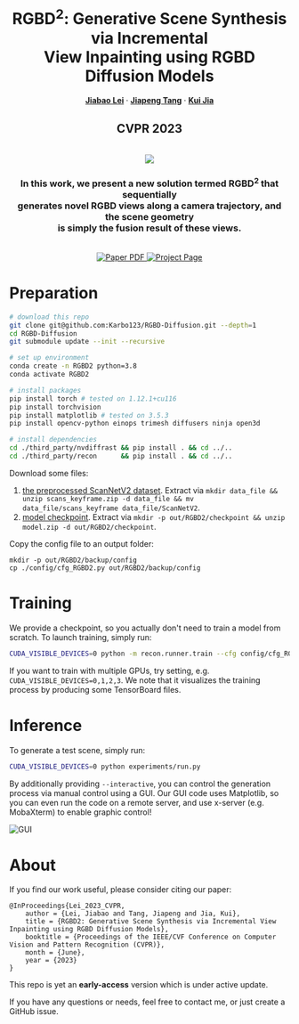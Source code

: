 <div align="center">

  <h1 align="center">RGBD<sup>2</sup>: Generative Scene Synthesis via Incremental <br> View Inpainting using RGBD Diffusion Models</h1>
  
  <div align="center" style="text-decoration: none;">
    <a href="https://jblei.site/"><b>Jiabao Lei</b></a>
    ·
    <a href="https://tangjiapeng.github.io/"><b>Jiapeng Tang</b></a>
    ·
    <a href="http://kuijia.site/"><b>Kui Jia</b></a>
  </div>
  
  <h2 align="center">CVPR 2023</h2>
  <div align="center">
    <br>
    <img src="https://i.328888.xyz/2023/03/17/K9yTA.jpeg">
  </div>
  
  <h3 align="center">
    In this work, we present a new solution termed RGBD<sup>2</sup> that sequentially <br> 
    generates novel RGBD views along a camera trajectory, and the scene geometry <br>
    is simply the fusion result of these views.
  </h3>
  
  <p align="center"><br>
    <a href="https://arxiv.org/abs/2212.05993"> <img src='https://img.shields.io/badge/Paper-PDF-green?style=for-the-badge&logo=adobeacrobatreader&logoWidth=20&logoColor=white&labelColor=66cc00&color=94DD15' alt='Paper PDF'>
    </a>
    <a href='https://jblei.site/proj/rgbd-diffusion'> <img src='https://img.shields.io/badge/Project-Page-orange?style=for-the-badge&logo=Google%20chrome&logoColor=white&labelColor=D35400' alt='Project Page'>
    </a>
  </p>

</div>



# Preparation

```bash
# download this repo
git clone git@github.com:Karbo123/RGBD-Diffusion.git --depth=1
cd RGBD-Diffusion
git submodule update --init --recursive

# set up environment
conda create -n RGBD2 python=3.8
conda activate RGBD2

# install packages
pip install torch # tested on 1.12.1+cu116
pip install torchvision
pip install matplotlib # tested on 3.5.3
pip install opencv-python einops trimesh diffusers ninja open3d

# install dependencies
cd ./third_party/nvdiffrast && pip install . && cd ../..
cd ./third_party/recon      && pip install . && cd ../..

```

Download some files:
1. [the preprocessed ScanNetV2 dataset](https://drive.google.com/file/d/12MUFPsLxJakr5bnLO5XsyGQ4lEN9q2Wb/view?usp=share_link). Extract via `mkdir data_file && unzip scans_keyframe.zip -d data_file && mv data_file/scans_keyframe data_file/ScanNetV2`.
2. [model checkpoint](https://drive.google.com/file/d/1R2fvrnVx4ORh3d9Z5n_NHf97X93S78vo/view?usp=share_link). Extract via `mkdir -p out/RGBD2/checkpoint && unzip model.zip -d out/RGBD2/checkpoint`.

Copy the config file to an output folder:
```
mkdir -p out/RGBD2/backup/config
cp ./config/cfg_RGBD2.py out/RGBD2/backup/config
```

# Training

We provide a checkpoint, so you actually don't need to train a model from scratch.
To launch training, simply run:
```bash
CUDA_VISIBLE_DEVICES=0 python -m recon.runner.train --cfg config/cfg_RGBD2.py
```
If you want to train with multiple GPUs, try setting, e.g. `CUDA_VISIBLE_DEVICES=0,1,2,3`. 
We note that it visualizes the training process by producing some TensorBoard files.


# Inference

To generate a test scene, simply run:
```bash
CUDA_VISIBLE_DEVICES=0 python experiments/run.py
```

By additionally providing `--interactive`, you can control the generation process via manual control using a GUI.
Our GUI code uses Matplotlib, so you can even run the code on a remote server, and use x-server (e.g. MobaXterm) to enable graphic control!

![GUI](https://i.328888.xyz/2023/03/17/LD7h3.png)


# About

If you find our work useful, please consider citing our paper:

```
@InProceedings{Lei_2023_CVPR,
    author = {Lei, Jiabao and Tang, Jiapeng and Jia, Kui},
    title = {RGBD2: Generative Scene Synthesis via Incremental View Inpainting using RGBD Diffusion Models},
    booktitle = {Proceedings of the IEEE/CVF Conference on Computer Vision and Pattern Recognition (CVPR)},
    month = {June},
    year = {2023}
}
```


This repo is yet an **early-access** version which is under active update.

If you have any questions or needs, feel free to contact me, or just create a GitHub issue.

